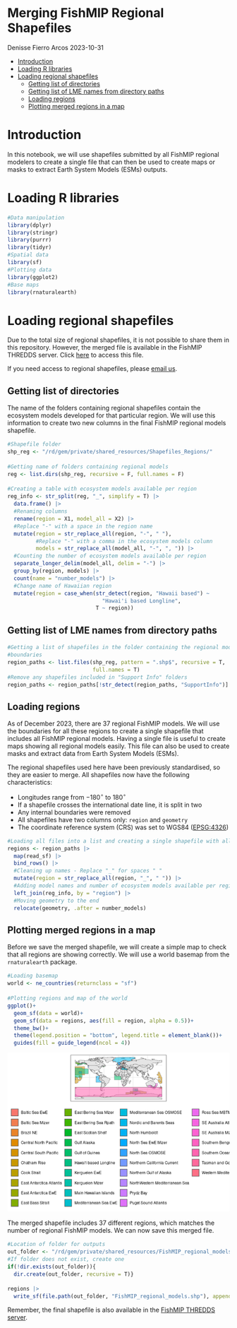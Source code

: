 Merging FishMIP Regional Shapefiles
================
Denisse Fierro Arcos
2023-10-31

- <a href="#introduction" id="toc-introduction">Introduction</a>
- <a href="#loading-r-libraries" id="toc-loading-r-libraries">Loading R
  libraries</a>
- <a href="#loading-regional-shapefiles"
  id="toc-loading-regional-shapefiles">Loading regional shapefiles</a>
  - <a href="#getting-list-of-directories"
    id="toc-getting-list-of-directories">Getting list of directories</a>
  - <a href="#getting-list-of-lme-names-from-directory-paths"
    id="toc-getting-list-of-lme-names-from-directory-paths">Getting list of
    LME names from directory paths</a>
  - <a href="#loading-regions" id="toc-loading-regions">Loading regions</a>
  - <a href="#plotting-merged-regions-in-a-map"
    id="toc-plotting-merged-regions-in-a-map">Plotting merged regions in a
    map</a>

# Introduction

In this notebook, we will use shapefiles submitted by all FishMIP
regional modelers to create a single file that can then be used to
create maps or masks to extract Earth System Models (ESMs) outputs.

# Loading R libraries

``` r
#Data manipulation
library(dplyr)
library(stringr)
library(purrr)
library(tidyr)
#Spatial data
library(sf)
#Plotting data
library(ggplot2)
#Base maps
library(rnaturalearth)
```

# Loading regional shapefiles

Due to the total size of regional shapefiles, it is not possible to
share them in this repository. However, the merged file is available in
the FishMIP THREDDS server. Click
[here](http://portal.sf.utas.edu.au/thredds/catalog/gem/fishmip/FishMIP_regions/catalog.html)
to access this file.

If you need access to regional shapefiles, please [email
us](mailto:fishmip.coordinators@gmail.com).

## Getting list of directories

The name of the folders containing regional shapefiles contain the
ecosystem models developed for that particular region. We will use this
information to create two new columns in the final FishMIP regional
models shapefile.

``` r
#Shapefile folder
shp_reg <- "/rd/gem/private/shared_resources/Shapefiles_Regions/"

#Getting name of folders containing regional models
reg <- list.dirs(shp_reg, recursive = F, full.names = F)

#Creating a table with ecosystem models available per region
reg_info <- str_split(reg, "_", simplify = T) |>
  data.frame() |> 
  #Renaming columns
  rename(region = X1, model_all = X2) |> 
  #Replace "-" with a space in the region name
  mutate(region = str_replace_all(region, "-", " "),
         #Replace "-" with a comma in the ecosystem models column
         models = str_replace_all(model_all, "-", ", ")) |> 
  #Counting the number of ecosystem models available per region
  separate_longer_delim(model_all, delim = "-") |> 
  group_by(region, models) |> 
  count(name = "number_models") |> 
  #Change name of Hawaiian region
  mutate(region = case_when(str_detect(region, "Hawaii based") ~ 
                              "Hawai'i based Longline", 
                            T ~ region))
```

## Getting list of LME names from directory paths

``` r
#Getting a list of shapefiles in the folder containing the regional model 
#boundaries
region_paths <- list.files(shp_reg, pattern = ".shp$", recursive = T, 
                           full.names = T)
#Remove any shapefiles included in "Support Info" folders
region_paths <- region_paths[!str_detect(region_paths, "SupportInfo")]
```

## Loading regions

As of December 2023, there are 37 regional FishMIP models. We will use
the boundaries for all these regions to create a single shapefile that
includes all FishMIP regional models. Having a single file is useful to
create maps showing all regional models easily. This file can also be
used to create masks and extract data from Earth System Models (ESMs).

The regional shapefiles used here have been previously standardised, so
they are easier to merge. All shapefiles now have the following
characteristics:  
- Longitudes range from $-180^{\circ}$ to $180^{\circ}$  
- If a shapefile crosses the international date line, it is split in
two  
- Any internal boundaries were removed  
- All shapefiles have two columns only: `region` and `geometry`  
- The coordinate reference system (CRS) was set to WGS84
([EPSG:4326](https://epsg.io/4326))

``` r
#Loading all files into a list and creating a single shapefile with all regions
regions <- region_paths |> 
  map(read_sf) |> 
  bind_rows() |> 
  #Cleaning up names - Replace "_" for spaces " "
  mutate(region = str_replace_all(region, "_", " ")) |> 
  #Adding model names and number of ecosystem models available per region
  left_join(reg_info, by = "region") |> 
  #Moving geometry to the end
  relocate(geometry, .after = number_models)
```

## Plotting merged regions in a map

Before we save the merged shapefile, we will create a simple map to
check that all regions are showing correctly. We will use a world
basemap from the `rnaturalearth` package.

``` r
#Loading basemap
world <- ne_countries(returnclass = "sf")

#Plotting regions and map of the world
ggplot()+
  geom_sf(data = world)+
  geom_sf(data = regions, aes(fill = region, alpha = 0.5))+
  theme_bw()+
  theme(legend.position = "bottom", legend.title = element_blank())+
  guides(fill = guide_legend(ncol = 4))
```

![](01_Merging_Regional_Shapefiles_files/figure-gfm/map-1.png)<!-- -->

The merged shapefile includes 37 different regions, which matches the
number of regional FishMIP models. We can now save this merged file.

``` r
#Location of folder for outputs
out_folder <- "/rd/gem/private/shared_resources/FishMIP_regional_models"
#If folder does not exist, create one
if(!dir.exists(out_folder)){
  dir.create(out_folder, recursive = T)}

regions |> 
  write_sf(file.path(out_folder, "FishMIP_regional_models.shp"), append = F)
```

Remember, the final shapefile is also available in the [FishMIP THREDDS
server](http://portal.sf.utas.edu.au/thredds/catalog/gem/fishmip/FishMIP_regions/catalog.html).
